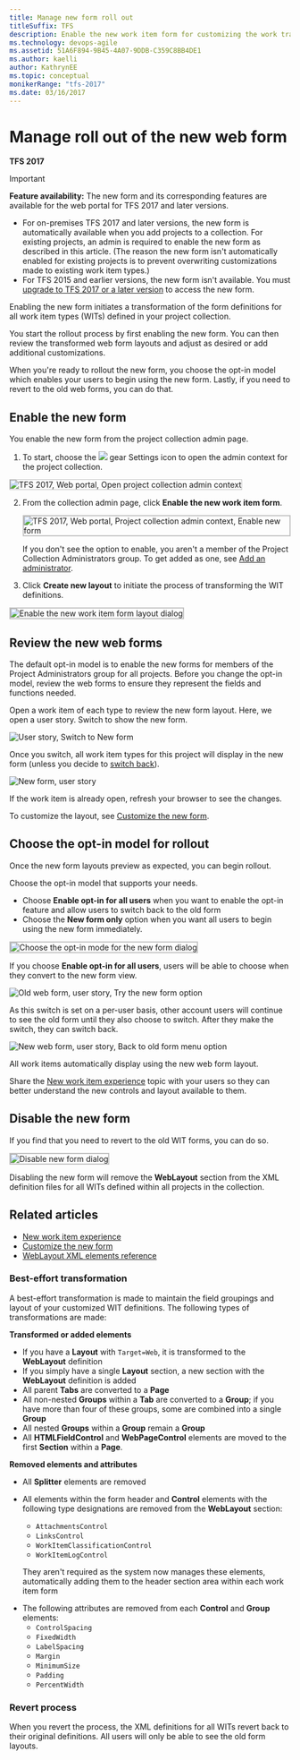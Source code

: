 ```yaml
---
title: Manage new form roll out
titleSuffix: TFS
description: Enable the new work item form for customizing the work tracking experience in Azure DevOps Services & Team Foundation Server
ms.technology: devops-agile
ms.assetid: 51A6F894-9B45-4A07-9DDB-C359C8BB4DE1
ms.author: kaelli
author: KathrynEE
ms.topic: conceptual
monikerRange: "tfs-2017"
ms.date: 03/16/2017
---
```


# Manage roll out of the new web form

**TFS 2017**

> [!IMPORTANT]  
> **Feature availability:** The new form and its corresponding features are available for the web portal for TFS 2017 and later versions.
>
> - For on-premises TFS 2017 and later versions, the new form is automatically available when you add projects to a collection. For existing projects, an admin is required to enable the new form as described in this article. (The reason the new form isn't automatically enabled for existing projects is to prevent overwriting customizations made to existing work item types.)
> - For TFS 2015 and earlier versions, the new form isn't available. You must [upgrade to TFS 2017 or a later version](https://visualstudio.microsoft.com/downloads) to access the new form.

Enabling the new form initiates a transformation of the form definitions for all work item types (WITs) defined in your project collection.

You start the rollout process by first enabling the new form. You can then review the transformed web form layouts and adjust as desired or add additional customizations.

When you're ready to rollout the new form, you choose the opt-in model which enables your users to begin using the new form. Lastly, if you need to revert to the old web forms, you can do that.

<a id="enable"></a>

## Enable the new form

You enable the new form from the project collection admin page.

1. To start, choose the ![](../media/icons/gear_icon.png) gear Settings icon to open the admin context for the project collection.

<img src="media/manage-new-form-open-tcp-admin-context.png" alt="TFS 2017, Web portal, Open project collection admin context" style="border: 1px solid #C3C3C3;" />

2. From the collection admin page, click **Enable the new work item form**.

   <img src="media/manage-new-form-enable-new-form.png" alt="TFS 2017, Web portal, Project collection admin context, Enable new form" style="border: 2px solid #C3C3C3;" />

   If you don't see the option to enable, you aren't a member of the Project Collection Administrators group. To get added as one, see [Add an administrator](../organizations/security/set-project-collection-level-permissions.md).

3. Click **Create new layout** to initiate the process of transforming the WIT definitions.

<img src="media/manage-new-form-enable-new-form-dialog.png" alt="Enable the new work item form layout dialog" style="border: 2px solid #C3C3C3;" />

<!---
You enable the new form from the project collection admin page.

1. To start, open the admin context for the project.

	![Open admin context](../organizations/settings/work/media/team-services-open-admin-context.png)

2. From the collection admin page, click **Enable the new work item form**.

	![Process tab](media/m-new-form-admin-enable.png)

	If you don't see the option to enable, you aren't a member of the Project Collection Administrators group. To get added as one, see [Add an administrator](../organizations/security/set-project-collection-level-permissions.md).

4. Click Create new layout to initiate the process of transforming the WIT definitions.

	![Process tab](media/m_new-form-enable.png)
-->

<a id="review"></a>

## Review the new web forms

The default opt-in model is to enable the new forms for members of the Project Administrators group for all projects. Before you change the opt-in model, review the web forms to ensure they represent the fields and functions needed.

Open a work item of each type to review the new form layout. Here, we open a user story. Switch to show the new form.

![User story, Switch to New form](media/m-new-form-try-switch.png)

Once you switch, all work item types for this project will display in the new form (unless you decide to [switch back](process/new-work-item-experience.md#switch-back)).

![New form, user story](media/new-form-user-story.png)

If the work item is already open, refresh your browser to see the changes.

To customize the layout, see [Customize the new form](customize-wit-form.md).

<a id="opt-in"></a>

## Choose the opt-in model for rollout

Once the new form layouts preview as expected, you can begin rollout.

Choose the opt-in model that supports your needs.

- Choose **Enable opt-in for all users** when you want to enable the opt-in feature and allow users to switch back to the old form
- Choose the **New form only** option when you want all users to begin using the new form immediately.

<img src="media/manage-new-form-choose-opt-in-dialog.png" alt="Choose the opt-in mode for the new form dialog" style="border: 2px solid #C3C3C3;" />

If you choose **Enable opt-in for all users**, users will be able to choose when they convert to the new form view.

![Old web form, user story, Try the new form option](media/m-new-form-try-switch.png)

As this switch is set on a per-user basis, other account users will continue to see the old form until they also choose to switch. After they make the switch, they can switch back.

![New web form, user story, Back to old form menu option](media/m-new-form-user-story-switch-to-old-form.png)

All work items automatically display using the new web form layout.

Share the [New work item experience](process/new-work-item-experience.md) topic with your users so they can better understand the new controls and layout available to them.

<a id="disable"></a>

## Disable the new form

If you find that you need to revert to the old WIT forms, you can do so.

<img src="media/manage-new-form-disable-dialog.png" alt="Disable new form dialog" style="border: 2px solid #C3C3C3;" />

Disabling the new form will remove the **WebLayout** section from the XML definition files for all WITs defined within all projects in the collection.

## Related articles

- [New work item experience](process/new-work-item-experience.md)
- [Customize the new form](customize-wit-form.md)
- [WebLayout XML elements reference](xml/weblayout-xml-elements.md)

### Best-effort transformation

A best-effort transformation is made to maintain the field groupings and layout of your customized WIT definitions. The following types of transformations are made:

**Transformed or added elements**

<ul>
<li>If you have a <strong>Layout</strong> with <code>Target=Web</code>, it is transformed to the <strong>WebLayout</strong> definition</li>
<li>If you simply have a single <strong>Layout</strong> section, a new section with the <strong>WebLayout</strong> definition is added</li>
<li>All parent <strong>Tabs</strong> are converted to a <strong>Page</strong></li>
<li>All non-nested <strong>Groups</strong> within a <strong>Tab</strong> are converted to a <strong>Group</strong>; if you have more than four of these groups, some are combined into a single <strong>Group</strong> </li>
<li>All nested <strong>Groups</strong> within a <strong>Group</strong> remain a <strong>Group</strong> </li>
<li>All <strong>HTMLFieldControl</strong> and <strong>WebPageControl</strong> elements are moved to the first <strong>Section</strong> within a <strong>Page</strong>. </li>
</ul>

**Removed elements and attributes**

<ul>
<li>All <strong>Splitter</strong> elements are removed </li>
<li><p>All elements within the form header and <strong>Control</strong> elements with the following type designations are removed from the <strong>WebLayout</strong> section:</p>
<ul>
<li><code>AttachmentsControl</code></li>
<li><code>LinksControl</code> </li>
<li><code>WorkItemClassificationControl</code></li>
<li><code>WorkItemLogControl</code></li>
</ul>
<p>They aren&#39;t required as the system now manages these elements, automatically adding them to the header section area within each work item form</p>
</li>
<li>The following attributes are removed from each <strong>Control</strong> and <strong>Group</strong> elements:
<ul>
<li><code>ControlSpacing</code></li>
<li><code>FixedWidth</code> </li>
<li><code>LabelSpacing</code></li>
<li><code>Margin</code> </li>
<li><code>MinimumSize</code></li>
<li><code>Padding</code></li>
<li><code>PercentWidth</code> </li>
</ul>
</li>
</ul>

### Revert process

When you revert the process, the XML definitions for all WITs revert back to their original definitions. All users will only be able to see the old form layouts.

<!---
###Visual Studio work item forms

Certain new controls are added to the Layout section, such as the Development and Discussion section controls. However, these do not display unless XXX.
-->

